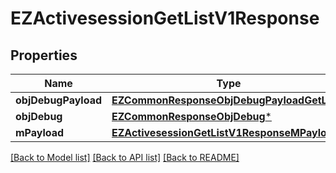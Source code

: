 # EZActivesessionGetListV1Response

## Properties
Name | Type | Description | Notes
------------ | ------------- | ------------- | -------------
**objDebugPayload** | [**EZCommonResponseObjDebugPayloadGetList***](EZCommonResponseObjDebugPayloadGetList.md) |  | 
**objDebug** | [**EZCommonResponseObjDebug***](EZCommonResponseObjDebug.md) |  | [optional] 
**mPayload** | [**EZActivesessionGetListV1ResponseMPayload***](EZActivesessionGetListV1ResponseMPayload.md) |  | 

[[Back to Model list]](../README.md#documentation-for-models) [[Back to API list]](../README.md#documentation-for-api-endpoints) [[Back to README]](../README.md)


